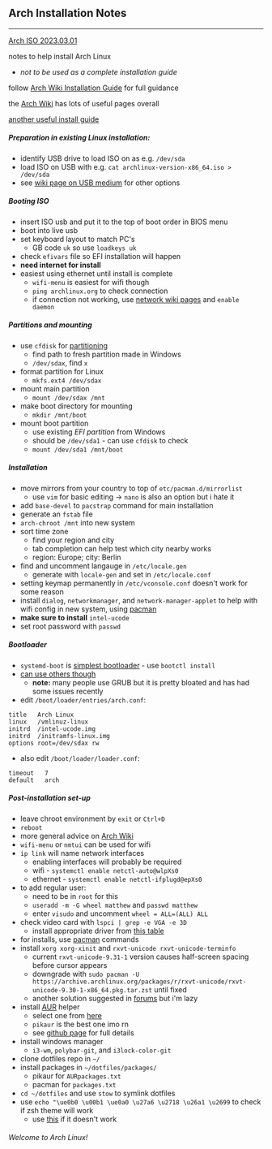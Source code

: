 ## Arch Installation Notes
---
[Arch ISO 2023.03.01](https://www.archlinux.org/download/)

notes to help install Arch Linux 
  - *not to be used as a complete installation guide*

follow [Arch Wiki Installation Guide](https://wiki.archlinux.org/index.php/Installation_guide) for full guidance

the [Arch Wiki](https://wiki.archlinux.org/) has lots of useful pages overall

[another useful install guide](https://www.gloriouseggroll.tv/arch-linux-efi-install-guide/)

##### Preparation in existing Linux installation:
- identify USB drive to load ISO on as e.g. `/dev/sda`
- load ISO on USB with e.g. `cat archlinux-version-x86_64.iso > /dev/sda`
- see [wiki page on USB medium](https://wiki.archlinux.org/title/USB_flash_installation_medium) for other options

##### Booting ISO
- insert ISO usb and put it to the top of boot order in BIOS menu
- boot into live usb
- set keyboard layout to match PC's
  - GB code `uk` so use `loadkeys uk`
- check `efivars` file so EFI installation will happen
- **need internet for install**
- easiest using ethernet until install is complete
  - `wifi-menu` is easiest for wifi though
  - `ping archlinux.org` to check connection
  - if connection not working, use [network wiki pages](https://wiki.archlinux.org/index.php/Network_configuration) and `enable daemon`

##### Partitions and mounting
- use `cfdisk` for [partitioning](https://wiki.archlinux.org/index.php/Partitioning)
  - find path to fresh partition made in Windows
  - `/dev/sdax`, find `x`
- format partition for Linux
  - `mkfs.ext4 /dev/sdax`
- mount main partition
  - `mount /dev/sdax /mnt`
- make boot directory for mounting
  - `mkdir /mnt/boot`
- mount boot partition
  - use existing *EFI partition* from Windows
  - should be `/dev/sda1` - can use `cfdisk` to check
  - `mount /dev/sda1 /mnt/boot`

##### Installation
- move mirrors from your country to top of `etc/pacman.d/mirrorlist`
  - use `vim` for basic editing -> `nano` is also an option but i hate it
- add `base-devel` to `pacstrap` command for main installation
- generate an `fstab` file
- `arch-chroot /mnt` into new system
- sort time zone
  - find your region and city
  - tab completion can help test which city nearby works
  - region: Europe; city: Berlin
- find and uncomment langauge in `/etc/locale.gen`
  - generate with `locale-gen` and set in `/etc/locale.conf`
- setting keymap permanently in `/etc/vconsole.conf` doesn't work for some reason
- install `dialog`, `networkmanager`, and `network-manager-applet` to help with wifi config in new system, using [pacman](https://wiki.archlinux.org/index.php/Pacman)
- **make sure to install** `intel-ucode`
- set root password with `passwd`

##### Bootloader
- `systemd-boot` is [simplest bootloader](https://wiki.archlinux.org/index.php/systemd-boot) - use `bootctl install`
- [can use others though](https://wiki.archlinux.org/index.php/Category:Boot_loaders)
  - **note:** many people use GRUB but it is pretty bloated and has had some issues recently
- edit `/boot/loader/entries/arch.conf`:  
```
title   Arch Linux
linux   /vmlinuz-linux
initrd  /intel-ucode.img
initrd  /initramfs-linux.img
options root=/dev/sdax rw
```
* also edit `/boot/loader/loader.conf`:
```
timeout   7
default   arch
```

##### Post-installation set-up
- leave chroot environment by `exit` or `Ctrl+D`
- `reboot`
- more general advice on [Arch Wiki](https://wiki.archlinux.org/index.php/General_recommendations)
- `wifi-menu` or `nmtui` can be used for wifi
- `ip link` will name network interfaces
  - enabling interfaces will probably be required
  - wifi - `systemctl enable netctl-auto@wlpXs0`
  - ethernet - `systemctl enable netctl-ifplugd@epXs0`
- to add regular user:
  - need to be in `root` for this
  - `useradd -m -G wheel matthew` and `passwd matthew`
  - enter `visudo` and uncomment `wheel = ALL=(ALL) ALL`
- check video card with `lspci | grep -e VGA -e 3D`
  - install appropriate driver from [this table](https://wiki.archlinux.org/index.php/Xorg#Driver_installation)
- for installs, use [pacman](https://wiki.archlinux.org/index.php/Pacman) commands
- install `xorg xorg-xinit` and `rxvt-unicode rxvt-unicode-terminfo`
  - current `rxvt-unicode-9.31-1` version causes half-screen spacing before cursor appears
  - downgrade with `sudo pacman -U https://archive.archlinux.org/packages/r/rxvt-unicode/rxvt-unicode-9.30-1-x86_64.pkg.tar.zst` until fixed
  - another solution suggested in [forums](https://bugs.archlinux.org/task/77062?project=5&string=rxvt-unicode) but i'm lazy
- install [AUR](https://aur.archlinux.org/) helper
  - select one from [here](https://wiki.archlinux.org/index.php/AUR_helpers)
  - `pikaur` is the best one imo rn
  - see [github page](https://github.com/actionless/pikaur) for full details
- install windows manager
  * `i3-wm`, `polybar-git`, and `i3lock-color-git`
- clone dotfiles repo in `~/`
- install packages in `~/dotfiles/packages/`
  - pikaur for `AURpackages.txt`
  - pacman for `packages.txt`
- `cd ~/dotfiles` and use `stow` to symlink dotfiles
- use `echo "\ue0b0 \u00b1 \ue0a0 \u27a6 \u2718 \u26a1 \u2699` to check if zsh theme will work
  - use [this](https://github.com/agnoster/agnoster-zsh-theme) if it doesn't work

###### Welcome to Arch Linux!

